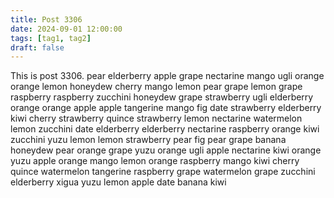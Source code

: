 ```yaml
---
title: Post 3306
date: 2024-09-01 12:00:00
tags: [tag1, tag2]
draft: false
---
```

This is post 3306.
pear
elderberry
apple
grape
nectarine
mango
ugli
orange
orange
lemon
honeydew
cherry
mango
lemon
pear
grape
lemon
grape
raspberry
raspberry
zucchini
honeydew
grape
strawberry
ugli
elderberry
orange
orange
apple
apple
tangerine
mango
fig
date
strawberry
elderberry
kiwi
cherry
strawberry
quince
strawberry
lemon
nectarine
watermelon
lemon
zucchini
date
elderberry
elderberry
nectarine
raspberry
orange
kiwi
zucchini
yuzu
lemon
lemon
strawberry
pear
fig
pear
grape
banana
honeydew
pear
orange
grape
yuzu
orange
ugli
apple
nectarine
kiwi
orange
yuzu
apple
orange
mango
lemon
orange
raspberry
mango
kiwi
cherry
quince
watermelon
tangerine
raspberry
grape
watermelon
grape
zucchini
elderberry
xigua
yuzu
lemon
apple
date
banana
kiwi
